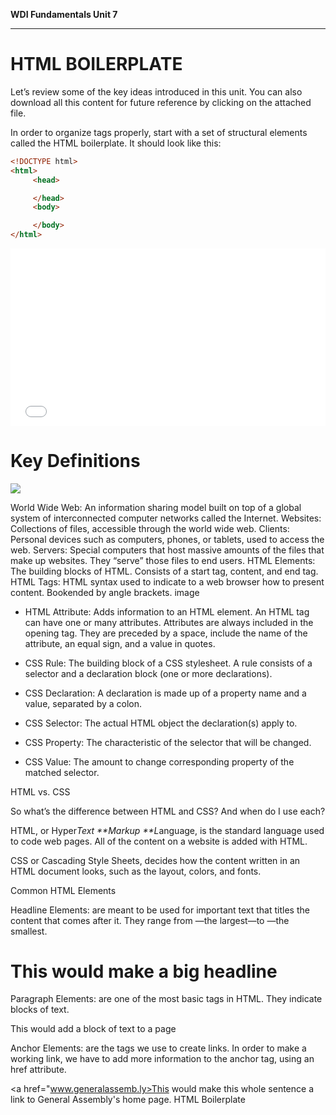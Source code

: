 **WDI Fundamentals Unit 7**

---

# HTML BOILERPLATE
Let’s review some of the key ideas introduced in this unit. You can also download all this content for future reference by clicking on the attached file.

In order to organize tags properly, start with a set of structural elements called the HTML boilerplate. It should look like this:

```html
<!DOCTYPE html>
<html>
     <head>

     </head>
     <body>

     </body>
</html>
```


<div class="wistia_responsive_padding" style="padding:56.25% 0 0 0;position:relative;"><div class="wistia_responsive_wrapper" style="height:100%;left:0;position:absolute;top:0;width:100%;"><iframe src="//fast.wistia.net/embed/iframe/98q1272934?seo=false&videoFoam=true" allowtransparency="true" frameborder="0" scrolling="no" class="wistia_embed" name="wistia_embed" allowfullscreen mozallowfullscreen webkitallowfullscreen oallowfullscreen msallowfullscreen width="100%" height="100%"></iframe></div></div>
<script src="//fast.wistia.net/assets/external/E-v1.js" async></script>

# Key Definitions

![](https://ga-sprites.s3.amazonaws.com/uploads/production/images/large_Unit-1-Element.png)

World Wide Web: An information ­sharing model built on top of a global system of interconnected computer networks called the Internet.
Websites: Collections of files, accessible through the world wide web.
Clients: Personal devices such as computers, phones, or tablets, used to access the web.
Servers: Special computers that host massive amounts of the files that make up websites. They “serve” those files to end users.
HTML Elements: The building blocks of HTML. Consists of a start tag, content, and end tag.
HTML Tags: HTML syntax used to indicate to a web browser how to present content. Bookended by angle brackets.
image
- HTML Attribute: Adds information to an HTML element. An HTML tag can have one or many attributes. Attributes are always included in the opening tag. They are preceded by a space, include the name of the attribute, an equal sign, and a value in quotes.


- CSS Rule: The building block of a CSS stylesheet. A rule consists of a selector and a declaration block (one or more declarations).
- CSS Declaration: A declaration is made up of a property name and a value, separated by a colon.
- CSS Selector: The actual HTML object the declaration(s) apply to.
- CSS Property: The characteristic of the selector that will be changed.
- CSS Value: The amount to change corresponding property of the matched selector.



HTML vs. CSS

So what’s the difference between HTML and CSS? And when do I use each?

HTML, or Hyper*Text **Markup **L*anguage, is the standard language used to code web pages. All of the content on a website is added with HTML.

CSS or Cascading Style Sheets, decides how the content written in an HTML document looks, such as the layout, colors, and fonts.

Common HTML Elements

Headline Elements: are meant to be used for important text that titles the content that comes after it. They range from —the largest—to —the smallest.

<h1>This would make a big headline</h1>
Paragraph Elements: are one of the most basic tags in HTML. They indicate blocks of text.

<p>This would add a block of text to a page</p>
Anchor Elements: are the tags we use to create links. In order to make a working link, we have to add more information to the anchor tag, using an href attribute.

<a href="www.generalassemb.ly>This would make this whole
sentence a link to General Assembly's home page.</a>
HTML Boilerplate
